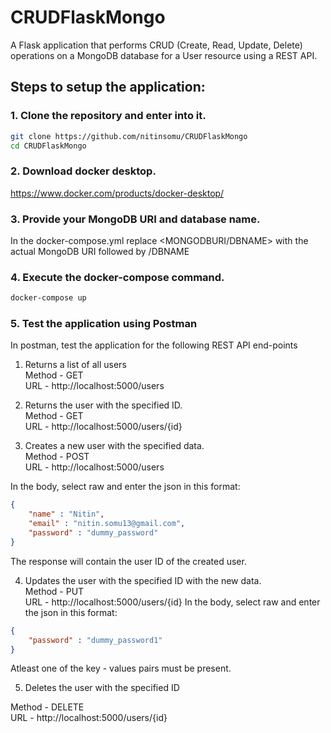 ﻿# CRUDFlaskMongo

A Flask application that performs CRUD (Create, Read, Update, Delete) operations on a MongoDB database for a User resource using a REST API. 

## Steps to setup the application:

### 1. Clone the repository and enter into it.

```bash
git clone https://github.com/nitinsomu/CRUDFlaskMongo
cd CRUDFlaskMongo
```

### 2. Download docker desktop.

https://www.docker.com/products/docker-desktop/

### 3. Provide your MongoDB URI and database name.

In the docker-compose.yml replace <MONGODBURI/DBNAME> with the actual MongoDB URI followed by /DBNAME

### 4. Execute the docker-compose command.

```bash
docker-compose up
```

### 5. Test the application using Postman

In postman, test the application for the following REST API end-points

1) Returns a list of all users  
Method - GET  
URL - http://localhost:5000/users  

2) Returns the user with the specified ID.  
Method - GET  
URL - http://localhost:5000/users/{id}
3) Creates a new user with the specified data.  
Method - POST  
URL - http://localhost:5000/users  

In the body, select raw and enter the json in this format:  
```json
{
    "name" : "Nitin",
    "email" : "nitin.somu13@gmail.com",
    "password" : "dummy_password"
}
```
The response will contain the user ID of the created user.  

4) Updates the user with the specified ID with the new data.  
Method - PUT  
URL - http://localhost:5000/users/{id}
In the body, select raw and enter the json in this format:  
```json
{
    "password" : "dummy_password1"
}
```

Atleast one of the key - values pairs must be present.  

5) Deletes the user with the specified ID  

Method - DELETE  
URL - http://localhost:5000/users/{id} 

